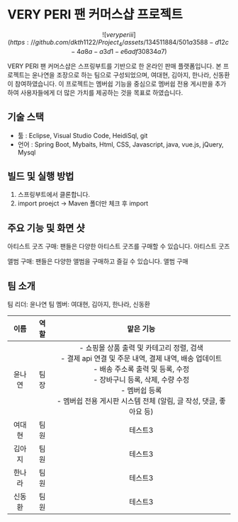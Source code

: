 # VERY PERI 팬 커머스샵 프로젝트
$$ ![veryperiii](https://github.com/dkth1122/Project_4/assets/134511884/501a3588-d12c-4a8a-a3d1-e6adf30834a7) $$

VERY PERI 팬 커머스샵은 스프링부트를 기반으로 한 온라인 판매 플랫폼입니다. 본 프로젝트는 윤나연을 조장으로 하는 팀으로 구성되었으며, 여대현, 김아지, 한나라, 신동환이 참여하였습니다.
이 프로젝트는 멤버쉽 기능을 중심으로 멤버쉽 전용 게시판을 추가하여 사용자들에게 더 많은 가치를 제공하는 것을 목표로 하였습니다.

## 기술 스택
- 툴 : Eclipse, Visual Studio Code, HeidiSql, git
- 언어 : Spring Boot, Mybaits, Html, CSS, Javascript, java, vue.js, jQuery, Mysql

## 빌드 및 실행 방법
1. 스프링부트에서 클론합니다.
2. import proejct -> Maven 폴더만 체크 후 import
   
## 주요 기능 및 화면 샷
아티스트 굿즈 구매: 팬들은 다양한 아티스트 굿즈를 구매할 수 있습니다.
아티스트 굿즈

앨범 구매: 팬들은 다양한 앨범을 구매하고 즐길 수 있습니다.
앨범 구매

## 팀 소개
팀 리더: 윤나연
팀 멤버: 여대현, 김아지, 한나라, 신동환

|이름|역할|맡은 기능|
|:---:|:---:|:---:|
|윤나연|팀장|- 쇼핑몰 상품 출력 및 카테고리 정렬, 검색<br/>- 결제 api 연결 및 주문 내역, 결제 내역, 배송 업데이트<br/>- 배송 주소록 출력 및 등록, 수정<br/>- 장바구니 등록, 삭제, 수량 수정<br/>- 멤버쉽 등록<br/>- 멤버쉽 전용 게시판 시스템 전체 (알림, 글 작성, 댓글, 좋아요 등)|
|여대현|팀원|테스트3|
|김아지|팀원|테스트3|
|한나라|팀원|테스트3|
|신동환|팀원|테스트3|



